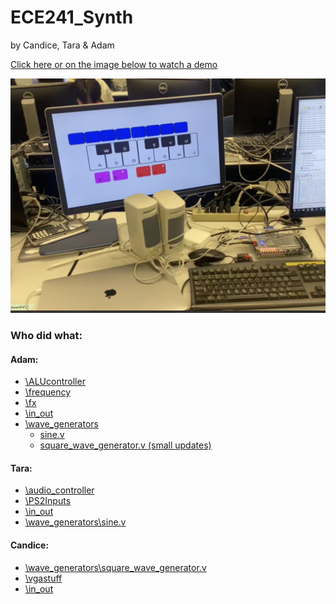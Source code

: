 # ECE241_Synth

by Candice, Tara & Adam

[Click here or on the image below to watch a demo](https://www.youtube.com/watch?v=akZY1mJjSnE)

[![Watch the video](https://github.com/adamrt27/ECE241_Synth/blob/main/Screenshot%202023-12-30%20at%206.11.24%20PM.png)](https://www.youtube.com/watch?v=akZY1mJjSnE)

### Who did what:

#### Adam:
* [\ALUcontroller](https://github.com/adamrt27/ECE241_Synth/tree/main/ALUcontroller)
* [\frequency](https://github.com/adamrt27/ECE241_Synth/tree/main/frequency)
* [\fx](https://github.com/adamrt27/ECE241_Synth/tree/main/fx)
* [\in_out](https://github.com/adamrt27/ECE241_Synth/tree/main/in_out)
* [\wave_generators](https://github.com/adamrt27/ECE241_Synth/tree/main/wave_generators)
  * [sine.v](https://github.com/adamrt27/ECE241_Synth/blob/main/wave_generators/sine.v)
  * [square_wave_generator.v (small updates)](https://github.com/adamrt27/ECE241_Synth/blob/main/wave_generators/square_wave_generator.v)


#### Tara:
* [\audio_controller](https://github.com/adamrt27/ECE241_Synth/tree/main/audio_controller)
* [\PS2Inputs](https://github.com/adamrt27/ECE241_Synth/tree/main/PS2Inputs)
* [\in_out](https://github.com/adamrt27/ECE241_Synth/tree/main/in_out)
* [\wave_generators\sine.v](https://github.com/adamrt27/ECE241_Synth/blob/main/wave_generators/sine.v)


#### Candice:
* [\wave_generators\square_wave_generator.v](https://github.com/adamrt27/ECE241_Synth/blob/main/wave_generators/square_wave_generator.v)
* [\vgastuff](https://github.com/adamrt27/ECE241_Synth/tree/main/vgastuff)
* [\in_out](https://github.com/adamrt27/ECE241_Synth/tree/main/in_out)
